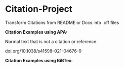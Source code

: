 # Citation-Project
Transform Citations from README or Docs into .cff files

**Citation Examples using APA:**

Normal text that is not a citation or reference


doi.org/10.1038/s41598-021-04676-9


**Citation Examples using BiBTex:**

